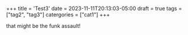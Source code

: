 +++
title = 'Test3'
date = 2023-11-11T20:13:03-05:00
draft = true
tags = ["tag2", "tag3"]
catergories = ["cat1"]
+++

that might be the funk assault!